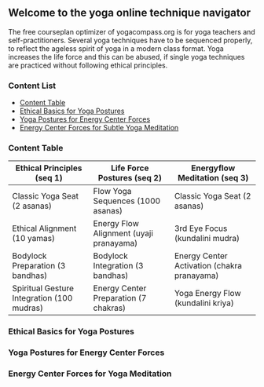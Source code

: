 ## Welcome to the yoga online technique navigator

The free courseplan optimizer of yogacompass.org is for yoga teachers and self-practitioners. Several yoga techniques have to be sequenced properly, to reflect the ageless spirit of yoga in a modern class format. Yoga increases the life force and this can be abused, if single yoga techniques are practiced without following ethical principles.

### Content List
* [Content Table](https://www.yogacompass.org#content-table)
* [Ethical Basics for Yoga Postures](https://www.yogacompass.org#Ethical-Basics-for-Yoga-Postures)
* [Yoga Postures for Energy Center Forces](https://www.yogacompass.org#Yoga-Postures-for-Energy-Center-Forces)
* [Energy Center Forces for Subtle Yoga Meditation](https://www.yogacompass.org#Energy-Center-Forces-for-Subtle-Yoga-Meditation)

### Content Table

Ethical Principles (seq 1) | Life Force Postures (seq 2) | Energyflow Meditation (seq 3)
------------ | ------------- | -------------
Classic Yoga Seat (2 asanas) | Flow Yoga Sequences (1000 asanas) | Classic Yoga Seat (2 asanas)
Ethical Alignment (10 yamas) | Energy Flow Alignment (uyaji pranayama) | 3rd Eye Focus (kundalini mudra)
Bodylock Preparation (3 bandhas) | Bodylock Integration (3 bandhas) | Energy Center Activation (chakra pranayama)
Spiritual Gesture Integration (100 mudras) | Energy Center Preparation (7 chakras) | Yoga Energy Flow (kundalini kriya)

### Ethical Basics for Yoga Postures

### Yoga Postures for Energy Center Forces

### Energy Center Forces for Yoga Meditation
